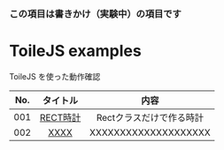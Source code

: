 ### この項目は書きかけ（実験中）の項目です

# ToileJS examples
ToileJS を使った動作確認

|No.|タイトル|内容|
|:--:|:--:|:--:|
|001|[RECT時計](https://cdn.rawgit.com/TakashiNishimura/ToileJS/master/examples/html/001.html)|Rectクラスだけで作る時計|
|002|[XXXX](http://xxx)|XXXXXXXXXXXXXXXXXXXX|